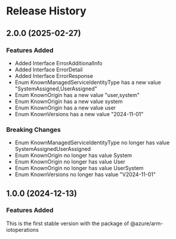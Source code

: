 # Release History
    
## 2.0.0 (2025-02-27)
    
### Features Added

  - Added Interface ErrorAdditionalInfo
  - Added Interface ErrorDetail
  - Added Interface ErrorResponse
  - Enum KnownManagedServiceIdentityType has a new value "SystemAssigned,UserAssigned"
  - Enum KnownOrigin has a new value "user,system"
  - Enum KnownOrigin has a new value system
  - Enum KnownOrigin has a new value user
  - Enum KnownVersions has a new value "2024-11-01"

### Breaking Changes

  - Enum KnownManagedServiceIdentityType no longer has value SystemAssignedUserAssigned
  - Enum KnownOrigin no longer has value System
  - Enum KnownOrigin no longer has value User
  - Enum KnownOrigin no longer has value UserSystem
  - Enum KnownVersions no longer has value "V2024-11-01"
    
    
## 1.0.0 (2024-12-13)

### Features Added

This is the first stable version with the package of @azure/arm-iotoperations
